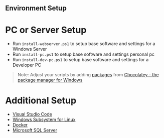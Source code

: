 ## Environment Setup

# PC or Server Setup

- Run `install-webserver.ps1` to setup base software and settings for a Windows Server
- Run `install-pc.ps1` to setup base software and settings personal pc
- Run `install-dev-pc.ps1` to setup base software and settings for a Developer PC

>Note: Adjust your scripts by adding [packages](https://community.chocolatey.org/packages) from [Chocolatey - the package manager for Windows](https://community.chocolatey.org/)

# Additional Setup

- [Visual Studio Code](/vs-code/)
- [Windows Subsystem for Linux](/wsl/)
- [Docker](/docker/)
- [Microsoft SQL Server](/sql-server/)